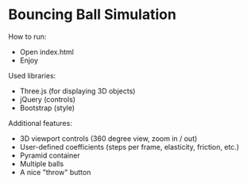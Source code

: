 Bouncing Ball Simulation
======

How to run:
* Open index.html
* Enjoy

Used libraries:
* Three.js (for displaying 3D objects)
* jQuery (controls)
* Bootstrap (style)

Additional features:
* 3D viewport controls (360 degree view, zoom in / out)
* User-defined coefficients (steps per frame, elasticity, friction, etc.)
* Pyramid container
* Multiple balls
* A nice "throw" button

